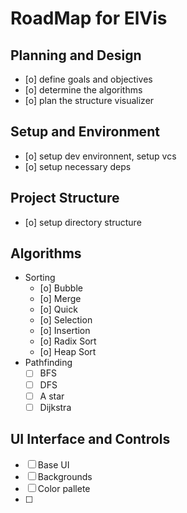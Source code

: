 # RoadMap for ElVis

## Planning and Design
- [o] define goals and objectives
- [o] determine the algorithms
- [o] plan the structure visualizer

## Setup and Environment
- [o] setup dev environnent, setup vcs
- [o] setup necessary deps

## Project Structure
- [o] setup directory structure

## Algorithms
 - Sorting
    - [o] Bubble
    - [o] Merge
    - [o] Quick
    - [o] Selection
    - [o] Insertion
    - [o] Radix Sort
    - [o] Heap Sort
 - Pathfinding
    - [ ] BFS
    - [ ] DFS
    - [ ] A star
    - [ ] Dijkstra

## UI Interface and Controls
- [ ] Base UI
- [ ] Backgrounds
- [ ] Color pallete
- [ ] 
